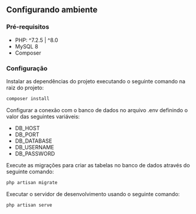 ## Configurando ambiente

### Pré-requisitos

-   PHP: ^7.2.5 | ^8.0
-   MySQL 8
-   Composer

### Configuração

Instalar as dependências do projeto executando o seguinte comando na raiz do projeto:

```bash
composer install
```

Configurar a conexão com o banco de dados no arquivo .env definindo o valor das seguintes variáveis:

-   DB_HOST
-   DB_PORT
-   DB_DATABASE
-   DB_USERNAME
-   DB_PASSWORD

Execute as migrações para criar as tabelas no banco de dados através do seguinte comando:

```bash
php artisan migrate
```

Executar o servidor de desenvolvimento usando o seguinte comando:

```bash
php artisan serve
```

